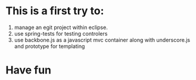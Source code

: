 This is a first try to:
=======================

1. manage an egit project within eclipse. 
2. use spring-tests for testing controlers  
3. use backbone.js as a javascript mvc container along with underscore.js and prototype for templating

Have fun
=========

